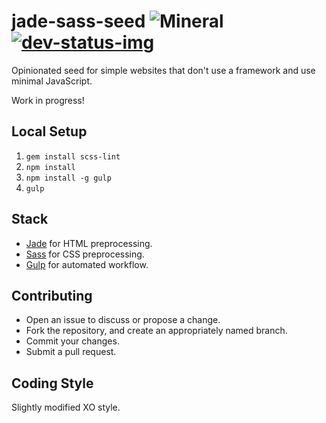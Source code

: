 [dev-status-img]: https://david-dm.org/RyanWarner/jade-sass-seed/dev-status.svg
[dev-status-link]: https://david-dm.org/RyanWarner/jade-sass-seed#info=devDependencies

# jade-sass-seed ![Mineral](http://warner.codes/github-images/mineral.svg)[![dev-status-img]][dev-status-link]

Opinionated seed for simple websites that don't use a framework and use minimal JavaScript.

Work in progress!



## Local Setup

1. `gem install scss-lint`
1. `npm install`
2. `npm install -g gulp`
3. `gulp`



## Stack

- [Jade](http://jade-lang.com/) for HTML preprocessing.
- [Sass](http://sass-lang.com/) for CSS preprocessing.
- [Gulp](http://gulpjs.com/) for automated workflow.



## Contributing

- Open an issue to discuss or propose a change.
- Fork the repository, and create an appropriately named branch.
- Commit your changes.
- Submit a pull request.


## Coding Style

Slightly modified XO style.
